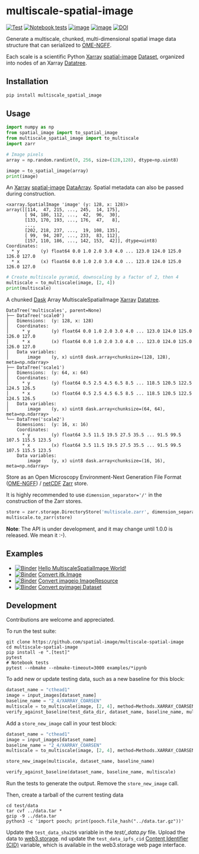 # multiscale-spatial-image

[![Test](https://github.com/spatial-image/multiscale-spatial-image/actions/workflows/test.yml/badge.svg)](https://github.com/spatial-image/multiscale-spatial-image/actions/workflows/test.yml)
[![Notebook tests](https://github.com/spatial-image/multiscale-spatial-image/actions/workflows/notebook-test.yml/badge.svg)](https://github.com/spatial-image/multiscale-spatial-image/actions/workflows/notebook-test.yml)
[![image](https://img.shields.io/pypi/v/multiscale_spatial_image.svg)](https://pypi.python.org/pypi/multiscale_spatial_image/)
[![image](https://img.shields.io/badge/code%20style-black-000000.svg)](https://github.com/python/black)
[![DOI](https://zenodo.org/badge/379678181.svg)](https://zenodo.org/badge/latestdoi/379678181)

Generate a multiscale, chunked, multi-dimensional spatial image data structure that can serialized to [OME-NGFF].

Each scale is a scientific Python [Xarray] [spatial-image] [Dataset], organized into nodes of an Xarray [Datatree].


## Installation

```sh
pip install multiscale_spatial_image
```

## Usage

```python
import numpy as np
from spatial_image import to_spatial_image
from multiscale_spatial_image import to_multiscale
import zarr

# Image pixels
array = np.random.randint(0, 256, size=(128,128), dtype=np.uint8)

image = to_spatial_image(array)
print(image)
```

An [Xarray] [spatial-image] [DataArray].
Spatial metadata can also be passed during construction.

```
<xarray.SpatialImage 'image' (y: 128, x: 128)>
array([[114,  47, 215, ..., 245,  14, 175],
       [ 94, 186, 112, ...,  42,  96,  30],
       [133, 170, 193, ..., 176,  47,   8],
       ...,
       [202, 218, 237, ...,  19, 108, 135],
       [ 99,  94, 207, ..., 233,  83, 112],
       [157, 110, 186, ..., 142, 153,  42]], dtype=uint8)
Coordinates:
  * y        (y) float64 0.0 1.0 2.0 3.0 4.0 ... 123.0 124.0 125.0 126.0 127.0
  * x        (x) float64 0.0 1.0 2.0 3.0 4.0 ... 123.0 124.0 125.0 126.0 127.0
```

```python
# Create multiscale pyramid, downscaling by a factor of 2, then 4
multiscale = to_multiscale(image, [2, 4])
print(multiscale)
```

A chunked [Dask] Array MultiscaleSpatialImage [Xarray] [Datatree].

```
DataTree('multiscales', parent=None)
├── DataTree('scale0')
│   Dimensions:  (y: 128, x: 128)
│   Coordinates:
│     * y        (y) float64 0.0 1.0 2.0 3.0 4.0 ... 123.0 124.0 125.0 126.0 127.0
│     * x        (x) float64 0.0 1.0 2.0 3.0 4.0 ... 123.0 124.0 125.0 126.0 127.0
│   Data variables:
│       image    (y, x) uint8 dask.array<chunksize=(128, 128), meta=np.ndarray>
├── DataTree('scale1')
│   Dimensions:  (y: 64, x: 64)
│   Coordinates:
│     * y        (y) float64 0.5 2.5 4.5 6.5 8.5 ... 118.5 120.5 122.5 124.5 126.5
│     * x        (x) float64 0.5 2.5 4.5 6.5 8.5 ... 118.5 120.5 122.5 124.5 126.5
│   Data variables:
│       image    (y, x) uint8 dask.array<chunksize=(64, 64), meta=np.ndarray>
└── DataTree('scale2')
    Dimensions:  (y: 16, x: 16)
    Coordinates:
      * y        (y) float64 3.5 11.5 19.5 27.5 35.5 ... 91.5 99.5 107.5 115.5 123.5
      * x        (x) float64 3.5 11.5 19.5 27.5 35.5 ... 91.5 99.5 107.5 115.5 123.5
    Data variables:
        image    (y, x) uint8 dask.array<chunksize=(16, 16), meta=np.ndarray>
```

Store as an Open Microscopy Environment-Next Generation File Format ([OME-NGFF]) / [netCDF] [Zarr] store.

It is highly recommended to use `dimension_separator='/'` in the construction of the Zarr stores.

```python
store = zarr.storage.DirectoryStore('multiscale.zarr', dimension_separator='/')
multiscale.to_zarr(store)
```

**Note**: The API is under development, and it may change until 1.0.0 is
released. We mean it :-).

## Examples

- [![Binder](https://mybinder.org/badge_logo.svg)](https://mybinder.org/v2/gh/spatial-image/multiscale-spatial-image/main?urlpath=lab/tree/examples%2FHelloMultiscaleSpatialImageWorld.ipynb) [Hello MultiscaleSpatialImage World!](./examples/HelloMultiscaleSpatialImageWorld.ipynb) 
- [![Binder](https://mybinder.org/badge_logo.svg)](https://mybinder.org/v2/gh/spatial-image/multiscale-spatial-image/main?urlpath=lab/tree/examples%2FConvertITKImage.ipynb) [Convert itk.Image](./examples/ConvertITKImage.ipynb) 
- [![Binder](https://mybinder.org/badge_logo.svg)](https://mybinder.org/v2/gh/spatial-image/multiscale-spatial-image/main?urlpath=lab/tree/examples%2FConvertImageioImageResource.ipynb) [Convert imageio ImageResource](./examples/ConvertImageioImageResource.ipynb) 
- [![Binder](https://mybinder.org/badge_logo.svg)](https://mybinder.org/v2/gh/spatial-image/multiscale-spatial-image/main?urlpath=lab/tree/examples%2FConvertPyImageJDataset.ipynb) [Convert pyimagej Dataset](./examples/ConvertPyImageJDataset.ipynb) 

## Development

Contributions are welcome and appreciated.

To run the test suite:

```
git clone https://github.com/spatial-image/multiscale-spatial-image
cd multiscale-spatial-image
pip install -e ".[test]"
pytest
# Notebook tests
pytest --nbmake --nbmake-timeout=3000 examples/*ipynb
```

To add new or update testing data, such as a new baseline for this block:

```py
dataset_name = "cthead1"
image = input_images[dataset_name]
baseline_name = "2_4/XARRAY_COARSEN"
multiscale = to_multiscale(image, [2, 4], method=Methods.XARRAY_COARSEN)
verify_against_baseline(test_data_dir, dataset_name, baseline_name, multiscale)
```

Add a `store_new_image` call in your test block:

```py
dataset_name = "cthead1"
image = input_images[dataset_name]
baseline_name = "2_4/XARRAY_COARSEN"
multiscale = to_multiscale(image, [2, 4], method=Methods.XARRAY_COARSEN)

store_new_image(multiscale, dataset_name, baseline_name)

verify_against_baseline(dataset_name, baseline_name, multiscale)
```

Run the tests to generate the output. Remove the `store_new_image` call.

Then, create a tarball of the current testing data

```console
cd test/data
tar cvf ../data.tar *
gzip -9 ../data.tar
python3 -c 'import pooch; print(pooch.file_hash("../data.tar.gz"))'
```

Update the `test_data_sha256` variable in the *test/_data.py* file.
Upload the data to [web3.storage](https://web3.storage).
nd update the `test_data_ipfs_cid` [Content Identifier (CID)](https://proto.school/anatomy-of-a-cid/01) variable, which is available in the web3.storage web page interface.


[spatial-image]: https://github.com/spatial-image/spatial-image
[Xarray]: https://xarray.pydata.org/en/stable/
[OME-NGFF]: https://ngff.openmicroscopy.org/
[Dataset]: https://docs.xarray.dev/en/stable/generated/xarray.Dataset.html
[Datatree]: https://xarray-datatree.readthedocs.io/en/latest/
[DataArray]: https://xarray.pydata.org/en/stable/generated/xarray.DataArray.html
[Zarr]: https://zarr.readthedocs.io/en/stable/
[Dask]: https://docs.dask.org/en/stable/array.html
[netCDF]: https://www.unidata.ucar.edu/software/netcdf/
